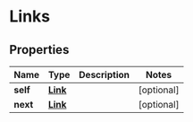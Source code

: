 
# Links

## Properties
Name | Type | Description | Notes
------------ | ------------- | ------------- | -------------
**self** | [**Link**](Link.md) |  |  [optional]
**next** | [**Link**](Link.md) |  |  [optional]



